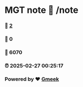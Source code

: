 # MGT note :link: /note 
### :page_facing_up: [2](/note/tag.html) 
### :speech_balloon: 0 
### :hibiscus: 6070 
### :alarm_clock: 2025-02-27 00:25:17 
### Powered by :heart: [Gmeek](https://github.com/Meekdai/Gmeek)
